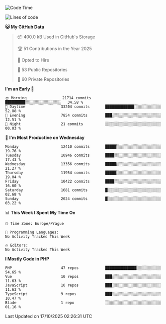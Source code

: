 <!--START_SECTION:waka-->
![Code Time](http://img.shields.io/badge/Code%20Time-1%2C584%20hrs%203%20mins-blue)

![Lines of code](https://img.shields.io/badge/From%20Hello%20World%20I%27ve%20Written-17.9%20million%20lines%20of%20code-blue)

**🐱 My GitHub Data** 

> 📦 400.0 kB Used in GitHub's Storage 
 > 
> 🏆 51 Contributions in the Year 2025
 > 
> 💼 Opted to Hire
 > 
> 📜 53 Public Repositories 
 > 
> 🔑 60 Private Repositories 
 > 
**I'm an Early 🐤** 

```text
🌞 Morning                21714 commits       █████████░░░░░░░░░░░░░░░░   34.58 % 
🌆 Daytime                33204 commits       █████████████░░░░░░░░░░░░   52.88 % 
🌃 Evening                7854 commits        ███░░░░░░░░░░░░░░░░░░░░░░   12.51 % 
🌙 Night                  21 commits          ░░░░░░░░░░░░░░░░░░░░░░░░░   00.03 % 
```
📅 **I'm Most Productive on Wednesday** 

```text
Monday                   12410 commits       █████░░░░░░░░░░░░░░░░░░░░   19.76 % 
Tuesday                  10946 commits       ████░░░░░░░░░░░░░░░░░░░░░   17.43 % 
Wednesday                13356 commits       █████░░░░░░░░░░░░░░░░░░░░   21.27 % 
Thursday                 11954 commits       █████░░░░░░░░░░░░░░░░░░░░   19.04 % 
Friday                   10422 commits       ████░░░░░░░░░░░░░░░░░░░░░   16.60 % 
Saturday                 1681 commits        █░░░░░░░░░░░░░░░░░░░░░░░░   02.68 % 
Sunday                   2024 commits        █░░░░░░░░░░░░░░░░░░░░░░░░   03.22 % 
```


📊 **This Week I Spent My Time On** 

```text
🕑︎ Time Zone: Europe/Prague

💬 Programming Languages: 
No Activity Tracked This Week

🔥 Editors: 
No Activity Tracked This Week
```

**I Mostly Code in PHP** 

```text
PHP                      47 repos            ██████████████░░░░░░░░░░░   54.65 % 
Vue                      10 repos            ███░░░░░░░░░░░░░░░░░░░░░░   11.63 % 
JavaScript               10 repos            ███░░░░░░░░░░░░░░░░░░░░░░   11.63 % 
TypeScript               9 repos             ███░░░░░░░░░░░░░░░░░░░░░░   10.47 % 
Blade                    1 repo              ░░░░░░░░░░░░░░░░░░░░░░░░░   01.16 % 
```




 Last Updated on 17/10/2025 02:26:31 UTC
<!--END_SECTION:waka-->
<!--
**AlexKratky/AlexKratky** is a ✨ _special_ ✨ repository because its `README.md` (this file) appears on your GitHub profile.

Here are some ideas to get you started:

- 🔭 I’m currently working on ...
- 🌱 I’m currently learning ...
- 👯 I’m looking to collaborate on ...
- 🤔 I’m looking for help with ...
- 💬 Ask me about ...
- 📫 How to reach me: ...
- 😄 Pronouns: ...
- ⚡ Fun fact: ...
-->
